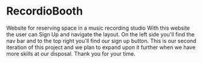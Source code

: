 # RecordioBooth
Website for reserving space in a music recording studio
With this website the user can Sign Up and navigate the layout. 
On the left side you'll find the nav bar and to the top right you'll find our sign up button.
This is our second iteration of this project and we plan to expand upon it further when we have more skills at our disposal.
Thank you for your time.
